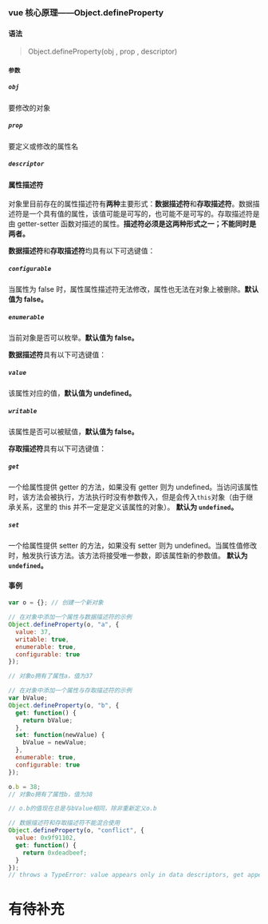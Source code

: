 ### vue 核心原理——Object.defineProperty

#### 语法

> Object.defineProperty(obj , prop , descriptor)

#### `参数`

##### `obj`

要修改的对象

##### `prop`

要定义或修改的属性名

##### `descriptor`

#### 属性描述符

对象里目前存在的属性描述符有**两种**主要形式：**数据描述符**和**存取描述符**。数据描述符是一个具有值的属性，该值可能是可写的，也可能不是可写的。存取描述符是由 getter-setter 函数对描述的属性。**描述符必须是这两种形式之一；不能同时是两者。**

**数据描述符**和**存取描述符**均具有以下可选键值：

##### `configurable`

当属性为 false 时，属性属性描述符无法修改，属性也无法在对象上被删除。**默认值为 false。**

##### `enumerable`

当前对象是否可以枚举。**默认值为 false。**

**数据描述符**具有以下可选键值：

##### `value`

该属性对应的值，**默认值为 undefined。**

##### `writable`

该属性是否可以被赋值，**默认值为 false。**

**存取描述符**具有以下可选键值：

##### `get`

一个给属性提供 getter 的方法，如果没有 getter 则为 undefined。当访问该属性时，该方法会被执行，方法执行时没有参数传入，但是会传入`this`对象（由于继承关系，这里的 this 并不一定是定义该属性的对象）。
**默认为 `undefined`。**

##### `set`

一个给属性提供 setter 的方法，如果没有 setter 则为 undefined。当属性值修改时，触发执行该方法。该方法将接受唯一参数，即该属性新的参数值。
**默认为 `undefined`。**

#### 事例

```js
var o = {}; // 创建一个新对象

// 在对象中添加一个属性与数据描述符的示例
Object.defineProperty(o, "a", {
  value: 37,
  writable: true,
  enumerable: true,
  configurable: true
});

// 对象o拥有了属性a，值为37

// 在对象中添加一个属性与存取描述符的示例
var bValue;
Object.defineProperty(o, "b", {
  get: function() {
    return bValue;
  },
  set: function(newValue) {
    bValue = newValue;
  },
  enumerable: true,
  configurable: true
});

o.b = 38;
// 对象o拥有了属性b，值为38

// o.b的值现在总是与bValue相同，除非重新定义o.b

// 数据描述符和存取描述符不能混合使用
Object.defineProperty(o, "conflict", {
  value: 0x9f91102,
  get: function() {
    return 0xdeadbeef;
  }
});
// throws a TypeError: value appears only in data descriptors, get appears only in accessor descriptors
```

# 有待补充
